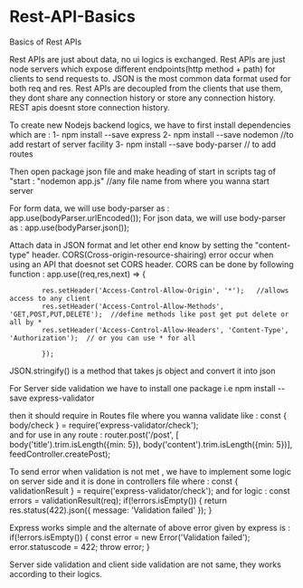 # Rest-API-Basics
Basics of Rest APIs


Rest APIs are just about data, no ui logics is exchanged.
Rest APIs are just node servers which expose different endpoints(http method + path) for clients to send requests to.
JSON is the most common data format used for both req and res.
Rest APIs are decoupled from the clients that use them, they dont share any connection history or store any connection history.
REST apis doesnt store connection history.

To create new Nodejs backend logics, we have to first install dependencies which are :
   1- npm install --save express
   2- npm install --save nodemon       //to add restart of server facility
   3- npm install --save body-parser   // to add routes

Then open package json file and make heading of start in scripts tag of "start : "nodemon app.js"   //any file name from where you wanna start server

For form data, we will use body-parser as : app.use(bodyParser.urlEncoded());
For json data, we will use body-parser as : app.use(bodyParser.json());




Attach data in JSON format and let other end know by setting the "content-type" header.
CORS(Cross-origin-resource-shairing) error occur when using an API that doesnot set CORS header.
 CORS can be done by following function :
          app.use((req,res,next) => {
            
            res.setHeader('Access-Control-Allow-Origin', '*');   //allows access to any client
            res.setHeader('Access-Control-Allow-Methods', 'GET,POST,PUT,DELETE');  //define methods like post get put delete or all by *
            res.setHeader('Access-Control-Allow-Headers', 'Content-Type', 'Authorization');  // or you can use * for all
            
            });


JSON.stringify() is a method that takes js object and convert it into json

For Server side validation we have to install one package i.e
   npm install --save express-validator
  
   then it should require in Routes file where you wanna validate like :
   const { body/check } = require('express-validator/check');  
and for use in any route :
   router.post('/post',
               [ body('title').trim.isLength({min: 5}),
                 body('content').trim.isLength({min: 5})],
               feedController.createPost);

To send error when validation is not met , we have to implement some logic on server side and it is done in controllers file where :
   const { validationResult } = require('express-validator/check'); 
and for logic :
   const errors = validationResult(req);
   if(!errors.isEmpty()) {
            return res.status(422).json({ message: 'Validation failed' });
            }
            
Express works simple and the alternate of above error given by express is :
   if(!errors.isEmpty()) {
         const error = new Error('Validation failed');
         error.statuscode = 422;
         throw error;
      }
            
Server side validation and client side validation are not same, they works according to their logics.
